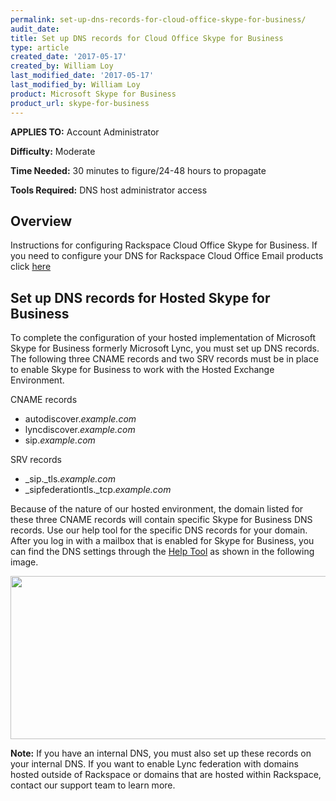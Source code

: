 ```yaml
---
permalink: set-up-dns-records-for-cloud-office-skype-for-business/
audit_date:
title: Set up DNS records for Cloud Office Skype for Business
type: article
created_date: '2017-05-17'
created_by: William Loy
last_modified_date: '2017-05-17'
last_modified_by: William Loy
product: Microsoft Skype for Business
product_url: skype-for-business
---
```


**APPLIES TO:** Account Administrator

**Difficulty:** Moderate

**Time Needed:** 30 minutes to figure/24-48 hours to propagate

**Tools Required:** DNS host administrator access

## Overview
Instructions for configuring Rackspace Cloud Office Skype for Business. If you need to configure your DNS for Rackspace Cloud Office Email products click [here](https://support.rackspace.com/how-to/set-up-dns-records-for-cloud-office-email-and-skype-for-business)

## **Set up DNS records for Hosted Skype for Business**

To complete the configuration of your hosted implementation of Microsoft
Skype for Business formerly Microsoft Lync, you must set up DNS records.
The following three CNAME records and two SRV records must be in place
to enable Skype for Business to work with the Hosted Exchange
Environment.

CNAME records

-   autodiscover.*example.com*
-   lyncdiscover.*example.com*
-   sip.*example.com*

SRV records

-   \_sip.\_tls.*example.com*
-   \_sipfederationtls.\_tcp.*example.com*

Because of the nature of our hosted environment, the domain listed for
these three CNAME records will contain specific Skype for Business DNS
records. Use our help tool for the specific DNS records for your domain.
After you log in with a mailbox that is enabled for Skype for Business,
you can find the DNS settings through the [Help
Tool](https://emailhelp.rackspace.com/) as shown in the following image.

<img src="{% asset_path skype-for-business/set-up-dns-records-for-cloud-office-email-and-skype-for-business/SkypeforBusinessa.png %}" width="656" height="261" />

**Note:** If you have an internal DNS, you must also set up these records on your internal DNS. If you want to enable Lync federation with domains hosted outside of Rackspace or domains that are hosted within Rackspace, contact our support team to learn more.
